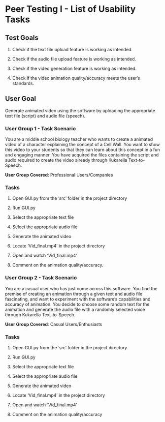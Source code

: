 # **Peer Testing I - List of Usability Tasks**

## **Test Goals**

1. Check if the text file upload feature is working as intended.

2. Check if the audio file upload feature is working as intended.

3. Check if the video generation feature is working as intended.

4. Check if the video animation quality/accuracy meets the user’s standards.

## **User Goal**

Generate animated video using the software by uploading the appropriate text file (script) and audio file (speech).

### **User Group 1 - Task Scenario**

You are a middle school biology teacher who wants to create a animated video of a character explaining the concept of a Cell Wall. You want to show this video to your students so that they can learn about this concept in a fun and engaging manner. You have acquired the files containing the script and audio required to create the video already through Kukarella Text-to-Speech.

**User Group Covered**: Professional Users/Companies

### **Tasks**

1. Open GUI.py from the ‘src’ folder in the project directory

2. Run GUI.py

3. Select the appropriate text file

4. Select the appropriate audio file

5. Generate the animated video

6. Locate ‘Vid_final.mp4’ in the project directory

7. Open and watch ‘Vid_final.mp4’

8. Comment on the animation quality/accuracy.

### **User Group 2 - Task Scenario**

You are a casual user who has just come across this software. You find the premise of creating an animation through a given text and audio file fascinating, and want to experiment with the software’s capabilities and accuracy of animation. You decide to choose some random text for the animation and generate the audio file with a randomly selected voice through Kukarella Text-to-Speech.

**User Group Covered**: Casual Users/Enthusiasts

### **Tasks**

1. Open GUI.py from the ‘src’ folder in the project directory

2. Run GUI.py

3. Select the appropriate text file

4. Select the appropriate audio file

5. Generate the animated video

6. Locate ‘Vid_final.mp4’ in the project directory

7. Open and watch ‘Vid_final.mp4’

8. Comment on the animation quality/accuracy
